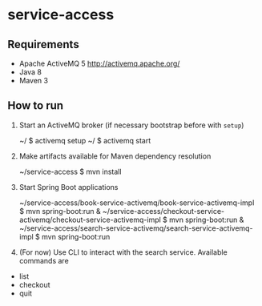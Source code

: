 # service-access

## Requirements

* Apache ActiveMQ 5 http://activemq.apache.org/
* Java 8
* Maven 3

## How to run

1. Start an ActiveMQ broker (if necessary bootstrap before with `setup`)
    
    ~/ $ activemq setup
    ~/ $ activemq start

2. Make artifacts available for Maven dependency resolution
    
    ~/service-access $ mvn install
    
3. Start Spring Boot applications
    
    ~/service-access/book-service-activemq/book-service-activemq-impl $ mvn spring-boot:run & 
    ~/service-access/checkout-service-activemq/checkout-service-activemq-impl $ mvn spring-boot:run &
    ~/service-access/search-service-activemq/search-service-activemq-impl $ mvn spring-boot:run

4. (For now) Use CLI to interact with the search service. Available commands are

* list
* checkout <ID>
* quit
